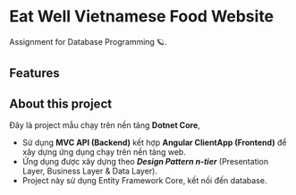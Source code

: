 # Eat Well Vietnamese Food Website

Assignment for Database Programming 🪐.

## Features


## About this project

Đây là project mẫu chạy trên nền tảng **Dotnet Core**, 
* Sử dụng **MVC API (Backend)** kết hợp **Angular ClientApp (Frontend)** để xây dựng ứng dụng chạy trên nền tảng web. 
* Ứng dụng được xây dựng theo **_Design Pattern n-tier_** (Presentation Layer, Business Layer & Data Layer).
* Project này sử dụng Entity Framework Core, kết nối đến database.



